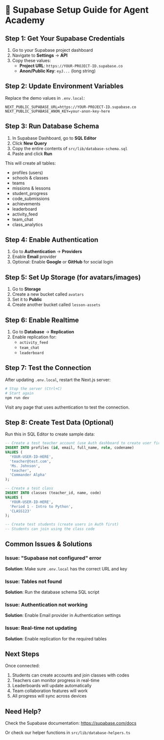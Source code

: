 # 🚀 Supabase Setup Guide for Agent Academy

## Step 1: Get Your Supabase Credentials

1. Go to your Supabase project dashboard
2. Navigate to **Settings** → **API**
3. Copy these values:
   - **Project URL**: `https://YOUR-PROJECT-ID.supabase.co`
   - **Anon/Public Key**: `eyJ...` (long string)

## Step 2: Update Environment Variables

Replace the demo values in `.env.local`:

```env
NEXT_PUBLIC_SUPABASE_URL=https://YOUR-PROJECT-ID.supabase.co
NEXT_PUBLIC_SUPABASE_ANON_KEY=your-anon-key-here
```

## Step 3: Run Database Schema

1. In Supabase Dashboard, go to **SQL Editor**
2. Click **New Query**
3. Copy the entire contents of `src/lib/database-schema.sql`
4. Paste and click **Run**

This will create all tables:
- profiles (users)
- schools & classes
- teams
- missions & lessons
- student_progress
- code_submissions
- achievements
- leaderboard
- activity_feed
- team_chat
- class_analytics

## Step 4: Enable Authentication

1. Go to **Authentication** → **Providers**
2. Enable **Email** provider
3. Optional: Enable **Google** or **GitHub** for social login

## Step 5: Set Up Storage (for avatars/images)

1. Go to **Storage**
2. Create a new bucket called `avatars`
3. Set it to **Public**
4. Create another bucket called `lesson-assets`

## Step 6: Enable Realtime

1. Go to **Database** → **Replication**
2. Enable replication for:
   - `activity_feed`
   - `team_chat`
   - `leaderboard`

## Step 7: Test the Connection

After updating `.env.local`, restart the Next.js server:

```bash
# Stop the server (Ctrl+C)
# Start again
npm run dev
```

Visit any page that uses authentication to test the connection.

## Step 8: Create Test Data (Optional)

Run this in SQL Editor to create sample data:

```sql
-- Create a test teacher account (use Auth dashboard to create user first)
INSERT INTO profiles (id, email, full_name, role, codename)
VALUES (
  'YOUR-USER-ID-HERE',
  'teacher@test.com',
  'Ms. Johnson',
  'teacher',
  'Commander Alpha'
);

-- Create a test class
INSERT INTO classes (teacher_id, name, code)
VALUES (
  'YOUR-USER-ID-HERE',
  'Period 1 - Intro to Python',
  'CLASS123'
);

-- Create test students (create users in Auth first)
-- Students can join using the class code
```

## Common Issues & Solutions

### Issue: "Supabase not configured" error
**Solution**: Make sure `.env.local` has the correct URL and key

### Issue: Tables not found
**Solution**: Run the database schema SQL script

### Issue: Authentication not working
**Solution**: Enable Email provider in Authentication settings

### Issue: Real-time not updating
**Solution**: Enable replication for the required tables

## Next Steps

Once connected:
1. Students can create accounts and join classes with codes
2. Teachers can monitor progress in real-time
3. Leaderboards will update automatically
4. Team collaboration features will work
5. All progress will sync across devices

## Need Help?

Check the Supabase documentation: https://supabase.com/docs

Or check our helper functions in `src/lib/database-helpers.ts`
